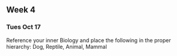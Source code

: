 ## Week 4


### Tues Oct 17

Reference your inner Biology and place the following in the proper hierarchy: Dog, Reptile, Animal, Mammal

